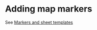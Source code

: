 # Adding map markers

See [Markers and sheet templates](../../organising-assets/marker-and-sheet-templates.md)

